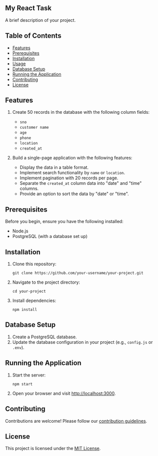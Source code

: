 ## My React Task

A brief description of your project.

## Table of Contents

- [Features](#features)
- [Prerequisites](#prerequisites)
- [Installation](#installation)
- [Usage](#usage)
- [Database Setup](#database-setup)
- [Running the Application](#running-the-application)
- [Contributing](#contributing)
- [License](#license)

## Features

1. Create 50 records in the database with the following column fields:
   - `sno`
   - `customer name`
   - `age`
   - `phone`
   - `location`
   - `created_at`

2. Build a single-page application with the following features:
   - Display the data in a table format.
   - Implement search functionality by `name` or `location`.
   - Implement pagination with 20 records per page.
   - Separate the `created_at` column data into "date" and "time" columns.
   - Provide an option to sort the data by "date" or "time".

## Prerequisites

Before you begin, ensure you have the following installed:

- Node.js
- PostgreSQL (with a database set up)

## Installation

1. Clone this repository:
   ```
   git clone https://github.com/your-username/your-project.git
   ```

2. Navigate to the project directory:
   ```
   cd your-project
   ```

3. Install dependencies:
   ```
   npm install
   ```

## Database Setup

1. Create a PostgreSQL database.
2. Update the database configuration in your project (e.g., `config.js` or `.env`).

## Running the Application

1. Start the server:
   ```
   npm start
   ```

2. Open your browser and visit [http://localhost:3000](http://localhost:3000).

## Contributing

Contributions are welcome! Please follow our [contribution guidelines](CONTRIBUTING.md).

## License

This project is licensed under the [MIT License](LICENSE).
